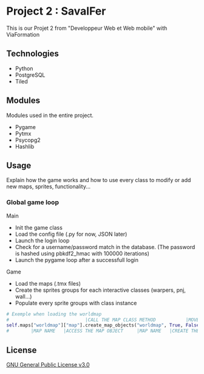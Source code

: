 # Project 2 : SavalFer

This is our Projet 2 from "Developpeur Web et Web mobile" with ViaFormation

## Technologies

- Python
- PostgreSQL
- Tiled

## Modules

Modules used in the entire project.

- Pygame
- Pytmx
- Psycopg2
- Hashlib

## Usage

Explain how the game works and how to use every class to modify or add new maps, sprites, functionality...

### Global game loop

Main
- Init the game class
- Load the config file (.py for now, JSON later)
- Launch the login loop
- Check for a username/password match in the database. (The password is hashed using pbkdf2_hmac with 100000 iterations)
- Launch the pygame loop after a successfull login

Game
- Load the maps (.tmx files)
- Create the sprites groups for each interactive classes (warpers, pnj, wall...)
- Populate every sprite groups with class instance
```python
# Exemple when loading the worldmap
#                            |CALL THE MAP CLASS METHOD           |MOVE THE PLAYER
self.maps["worldmap"]["map"].create_map_objects("worldmap", True, False)
#        |MAP NAME   |ACCESS THE MAP OBJECT     |MAP NAME   |CREATE THE PLAYER
```

## License
[GNU General Public License v3.0](https://raw.githubusercontent.com/StendWood/Project2_SavalFer/master/LICENSE)
